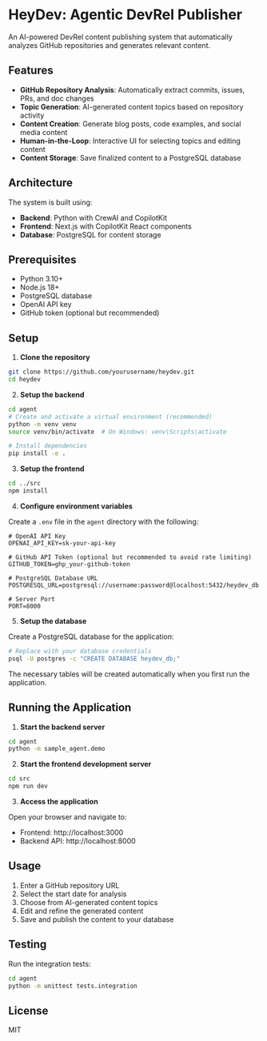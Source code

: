 # HeyDev: Agentic DevRel Publisher

An AI-powered DevRel content publishing system that automatically analyzes GitHub repositories and generates relevant content.

## Features

- **GitHub Repository Analysis**: Automatically extract commits, issues, PRs, and doc changes
- **Topic Generation**: AI-generated content topics based on repository activity
- **Content Creation**: Generate blog posts, code examples, and social media content
- **Human-in-the-Loop**: Interactive UI for selecting topics and editing content
- **Content Storage**: Save finalized content to a PostgreSQL database

## Architecture

The system is built using:
- **Backend**: Python with CrewAI and CopilotKit
- **Frontend**: Next.js with CopilotKit React components
- **Database**: PostgreSQL for content storage

## Prerequisites

- Python 3.10+
- Node.js 18+
- PostgreSQL database
- OpenAI API key
- GitHub token (optional but recommended)

## Setup

1. **Clone the repository**

```bash
git clone https://github.com/yourusername/heydev.git
cd heydev
```

2. **Setup the backend**

```bash
cd agent
# Create and activate a virtual environment (recommended)
python -m venv venv
source venv/bin/activate  # On Windows: venv\Scripts\activate

# Install dependencies
pip install -e .
```

3. **Setup the frontend**

```bash
cd ../src
npm install
```

4. **Configure environment variables**

Create a `.env` file in the `agent` directory with the following:

```
# OpenAI API Key
OPENAI_API_KEY=sk-your-api-key

# GitHub API Token (optional but recommended to avoid rate limiting)
GITHUB_TOKEN=ghp_your-github-token

# PostgreSQL Database URL
POSTGRESQL_URL=postgresql://username:password@localhost:5432/heydev_db

# Server Port
PORT=8000
```

5. **Setup the database**

Create a PostgreSQL database for the application:

```bash
# Replace with your database credentials
psql -U postgres -c "CREATE DATABASE heydev_db;"
```

The necessary tables will be created automatically when you first run the application.

## Running the Application

1. **Start the backend server**

```bash
cd agent
python -m sample_agent.demo
```

2. **Start the frontend development server**

```bash
cd src
npm run dev
```

3. **Access the application**

Open your browser and navigate to:
- Frontend: http://localhost:3000
- Backend API: http://localhost:8000

## Usage

1. Enter a GitHub repository URL
2. Select the start date for analysis
3. Choose from AI-generated content topics
4. Edit and refine the generated content
5. Save and publish the content to your database

## Testing

Run the integration tests:

```bash
cd agent
python -m unittest tests.integration
```

## License

MIT
